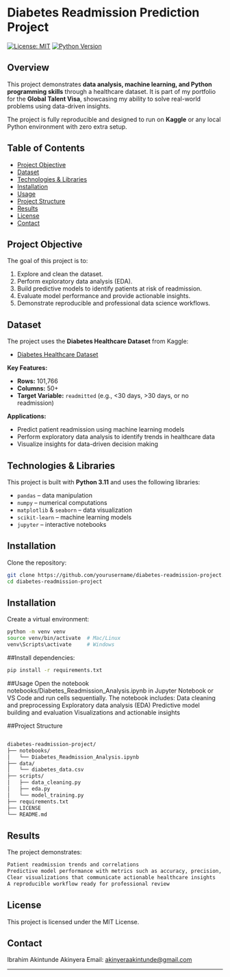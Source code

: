 # Diabetes Readmission Prediction Project

[![License: MIT](https://img.shields.io/badge/License-MIT-yellow.svg)](LICENSE)
[![Python Version](https://img.shields.io/badge/python-3.11-blue.svg)](https://www.python.org/)

## Overview

This project demonstrates **data analysis, machine learning, and Python programming skills** through a healthcare dataset. It is part of my portfolio for the **Global Talent Visa**, showcasing my ability to solve real-world problems using data-driven insights.

The project is fully reproducible and designed to run on **Kaggle** or any local Python environment with zero extra setup.

## Table of Contents

- [Project Objective](#project-objective)  
- [Dataset](#dataset)  
- [Technologies & Libraries](#technologies--libraries)  
- [Installation](#installation)  
- [Usage](#usage)  
- [Project Structure](#project-structure)  
- [Results](#results)  
- [License](#license)  
- [Contact](#contact)  

## Project Objective

The goal of this project is to:

1. Explore and clean the dataset.  
2. Perform exploratory data analysis (EDA).  
3. Build predictive models to identify patients at risk of readmission.  
4. Evaluate model performance and provide actionable insights.  
5. Demonstrate reproducible and professional data science workflows.

## Dataset

The project uses the **Diabetes Healthcare Dataset** from Kaggle:

- [Diabetes Healthcare Dataset](https://www.kaggle.com/datasets/uciml/diabetes-healthcare-dataset)

**Key Features:**

- **Rows:** 101,766  
- **Columns:** 50+  
- **Target Variable:** `readmitted` (e.g., <30 days, >30 days, or no readmission)

**Applications:**

- Predict patient readmission using machine learning models  
- Perform exploratory data analysis to identify trends in healthcare data  
- Visualize insights for data-driven decision making  

## Technologies & Libraries

This project is built with **Python 3.11** and uses the following libraries:

- `pandas` – data manipulation  
- `numpy` – numerical computations  
- `matplotlib` & `seaborn` – data visualization  
- `scikit-learn` – machine learning models  
- `jupyter` – interactive notebooks  

## Installation

Clone the repository:

```bash
git clone https://github.com/yourusername/diabetes-readmission-project.git
cd diabetes-readmission-project
```
## Installation
Create a virtual environment:
```bash
python -m venv venv
source venv/bin/activate  # Mac/Linux
venv\Scripts\activate     # Windows
```
##Install dependencies:
```bash
pip install -r requirements.txt
```
##Usage
Open the notebook notebooks/Diabetes_Readmission_Analysis.ipynb in Jupyter Notebook or VS Code and run cells sequentially.
The notebook includes:
Data cleaning and preprocessing
Exploratory data analysis (EDA)
Predictive model building and evaluation
Visualizations and actionable insights

##Project Structure
```bash

diabetes-readmission-project/
├── notebooks/
│   └── Diabetes_Readmission_Analysis.ipynb
├── data/
│   └── diabetes_data.csv
├── scripts/
│   ├── data_cleaning.py
│   ├── eda.py
│   └── model_training.py
├── requirements.txt
├── LICENSE
└── README.md
```
## Results
The project demonstrates:
```bash
Patient readmission trends and correlations
Predictive model performance with metrics such as accuracy, precision, recall, and F1-score
Clear visualizations that communicate actionable healthcare insights
A reproducible workflow ready for professional review
```
## License
This project is licensed under the MIT License.

## Contact
Ibrahim Akintunde Akinyera 
Email: akinyeraakintunde@gmail.com


---



